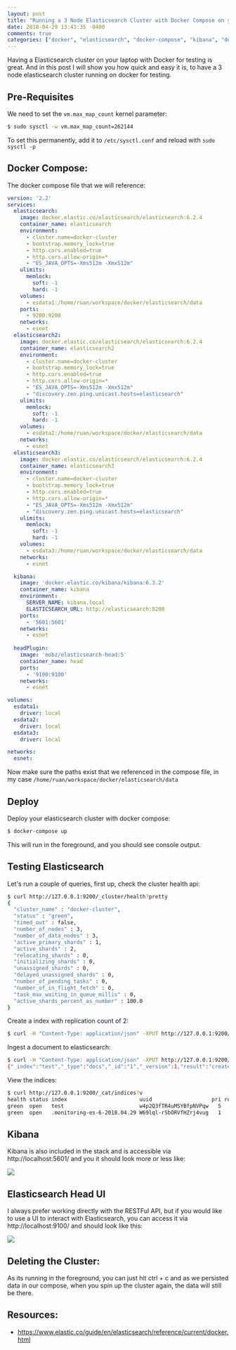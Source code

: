 ```yaml
---
layout: post
title: "Running a 3 Node Elasticsearch Cluster with Docker Compose on your Laptop for testing"
date: 2018-04-29 13:43:35 -0400
comments: true
categories: ["docker", "elasticsearch", "docker-compose", "kibana", "development"]
---
```


Having a Elasticsearch cluster on your laptop with Docker for testing is great. And in this post I will show you how quick and easy it is, to have a 3 node elasticsearch cluster running on docker for testing.

<script id="mNCC" language="javascript">
    medianet_width = "728";
    medianet_height = "90";
    medianet_crid = "218284798";
    medianet_versionId = "3111299"; 
  </script>
<script src="//contextual.media.net/nmedianet.js?cid=8CUD78FSV"></script>

## Pre-Requisites

We need to set the `vm.max_map_count` kernel parameter:

```bash
$ sudo sysctl -w vm.max_map_count=262144
```

To set this permanently, add it to `/etc/sysctl.conf` and reload with `sudo sysctl -p`

## Docker Compose:

The docker compose file that we will reference:

```yaml
version: '2.2'
services:
  elasticsearch:
    image: docker.elastic.co/elasticsearch/elasticsearch:6.2.4
    container_name: elasticsearch
    environment:
      - cluster.name=docker-cluster
      - bootstrap.memory_lock=true
      - http.cors.enabled=true
      - http.cors.allow-origin=*
      - "ES_JAVA_OPTS=-Xms512m -Xmx512m"
    ulimits:
      memlock:
        soft: -1
        hard: -1
    volumes:
      - esdata1:/home/ruan/workspace/docker/elasticsearch/data
    ports:
      - 9200:9200
    networks:
      - esnet
  elasticsearch2:
    image: docker.elastic.co/elasticsearch/elasticsearch:6.2.4
    container_name: elasticsearch2
    environment:
      - cluster.name=docker-cluster
      - bootstrap.memory_lock=true
      - http.cors.enabled=true
      - http.cors.allow-origin=*
      - "ES_JAVA_OPTS=-Xms512m -Xmx512m"
      - "discovery.zen.ping.unicast.hosts=elasticsearch"
    ulimits:
      memlock:
        soft: -1
        hard: -1
    volumes:
      - esdata2:/home/ruan/workspace/docker/elasticsearch/data
    networks:
      - esnet
  elasticsearch3:
    image: docker.elastic.co/elasticsearch/elasticsearch:6.2.4
    container_name: elasticsearch3
    environment:
      - cluster.name=docker-cluster
      - bootstrap.memory_lock=true
      - http.cors.enabled=true
      - http.cors.allow-origin=*
      - "ES_JAVA_OPTS=-Xms512m -Xmx512m"
      - "discovery.zen.ping.unicast.hosts=elasticsearch"
    ulimits:
      memlock:
        soft: -1
        hard: -1
    volumes:
      - esdata3:/home/ruan/workspace/docker/elasticsearch/data
    networks:
      - esnet

  kibana:
    image: 'docker.elastic.co/kibana/kibana:6.3.2'
    container_name: kibana
    environment:
      SERVER_NAME: kibana.local
      ELASTICSEARCH_URL: http://elasticsearch:9200
    ports:
      - '5601:5601'
    networks:
      - esnet
 
  headPlugin:
    image: 'mobz/elasticsearch-head:5'
    container_name: head
    ports:
      - '9100:9100'
    networks:
      - esnet

volumes:
  esdata1:
    driver: local
  esdata2:
    driver: local
  esdata3:
    driver: local

networks:
  esnet:

```

Now make sure the paths exist that we referenced in the compose file, in my case `/home/ruan/workspace/docker/elasticsearch/data`

## Deploy

Deploy your elasticsearch cluster with docker compose:

```bash
$ docker-compose up
```

This will run in the foreground, and you should see console output.

## Testing Elasticsearch

Let's run a couple of queries, first up, check the cluster health api:

```bash
$ curl http://127.0.0.1:9200/_cluster/health?pretty
{
  "cluster_name" : "docker-cluster",
  "status" : "green",
  "timed_out" : false,
  "number_of_nodes" : 3,
  "number_of_data_nodes" : 3,
  "active_primary_shards" : 1,
  "active_shards" : 2,
  "relocating_shards" : 0,
  "initializing_shards" : 0,
  "unassigned_shards" : 0,
  "delayed_unassigned_shards" : 0,
  "number_of_pending_tasks" : 0,
  "number_of_in_flight_fetch" : 0,
  "task_max_waiting_in_queue_millis" : 0,
  "active_shards_percent_as_number" : 100.0
}
```

Create a index with replication count of 2:

```bash
$ curl -H "Content-Type: application/json" -XPUT http://127.0.0.1:9200/test -d '{"number_of_replicas": 2}'
```

Ingest a document to elasticsearch:

```bash
$ curl -H "Content-Type: application/json" -XPUT http://127.0.0.1:9200/test/docs/1 -d '{"name": "ruan"}'
{"_index":"test","_type":"docs","_id":"1","_version":1,"result":"created","_shards":{"total":3,"successful":3,"failed":0},"_seq_no":0,"_primary_term":1}
```

View the indices:

```bash
$ curl http://127.0.0.1:9200/_cat/indices?v
health status index                       uuid                   pri rep docs.count docs.deleted store.size pri.store.size
green  open   test                        w4p2Q3fTR4uMSYBfpNVPqw   5   2          1            0      3.3kb          1.1kb
green  open   .monitoring-es-6-2018.04.29 W69lql-rSbORVfHZrj4vug   1   1       1601           38        4mb            2mb
```

## Kibana

Kibana is also included in the stack and is accessible via http://localhost:5601/ and you it should look more or less like:

![](https://objects.ruanbekker.com/assets/images/kibana-local-home.png)

## Elasticsearch Head UI

I always prefer working directly with the RESTFul API, but if you would like to use a UI to interact with Elasticsearch, you can access it via http://localhost:9100/ and should look like this:

![](https://objects.ruanbekker.com/assets/images/elasticsearch-head-ui.png)

## Deleting the Cluster:

As its running in the foreground, you can just hit ctrl + c and as we persisted data in our compose, when you spin up the cluster again, the data will still be there.

## Resources:

- https://www.elastic.co/guide/en/elasticsearch/reference/current/docker.html

<script type="text/javascript">
  ( function() {
    if (window.CHITIKA === undefined) { window.CHITIKA = { 'units' : [] }; };
    var unit = {"calltype":"async[2]","publisher":"rbekker87","width":728,"height":90,"sid":"Chitika Default"};
    var placement_id = window.CHITIKA.units.length;
    window.CHITIKA.units.push(unit);
    document.write('<div id="chitikaAdBlock-' + placement_id + '"></div>');
}());
</script>
<script type="text/javascript" src="//cdn.chitika.net/getads.js" async></script>
